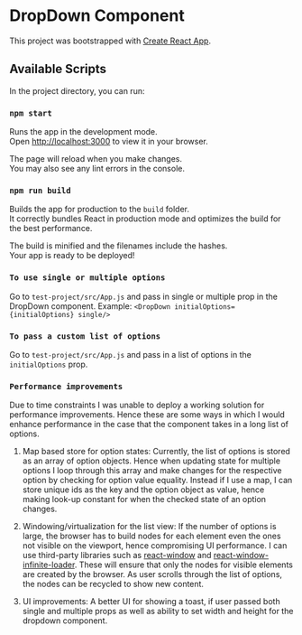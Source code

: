# DropDown Component 

This project was bootstrapped with [Create React App](https://github.com/facebook/create-react-app).

## Available Scripts

In the project directory, you can run:

### `npm start`

Runs the app in the development mode.\
Open [http://localhost:3000](http://localhost:3000) to view it in your browser.

The page will reload when you make changes.\
You may also see any lint errors in the console.

### `npm run build`

Builds the app for production to the `build` folder.\
It correctly bundles React in production mode and optimizes the build for the best performance.

The build is minified and the filenames include the hashes.\
Your app is ready to be deployed!

### `To use single or multiple options`

Go to `test-project/src/App.js` and pass in single or multiple prop in the DropDown component. 
Example: `<DropDown initialOptions={initialOptions} single/>`

### `To pass a custom list of options`

Go to `test-project/src/App.js` and pass in a list of options in the `initialOptions` prop.

### `Performance improvements`

Due to time constraints I was unable to deploy a working solution for performance improvements. 
Hence these are some ways in which I would enhance performance in the case that the component
takes in a long list of options.

1. Map based store for option states:
    Currently, the list of options is stored as an array of option objects. Hence when updating state for multiple options
     I loop through this array and make changes for the respective option by checking for option value equality.
   Instead if I use a map, I can store unique ids as the key and the option object as value, hence
   making look-up constant for when the checked state of an option changes.

2. Windowing/virtualization for the list view:
If the number of options is large, the browser has to build nodes for each element even the ones not
visible on the viewport, hence compromising UI performance. I can use third-party libraries such as [react-window](https://github.com/bvaughn/react-window/)
and [react-window-infinite-loader](https://www.npmjs.com/package/react-window-infinite-loader). These will ensure that only the nodes for visible elements are created by the browser.
As user scrolls through the list of options, the nodes can be recycled to show new content.

3. UI improvements:
   A better UI for showing a toast, if user passed both single and multiple props as well as ability to set width and height for the
   dropdown component.




